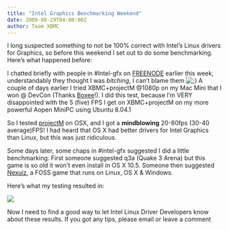 ```yaml
---
title: "Intel Graphics Benchmarking Weekend"
date: 2008-08-29T04:00:00Z
author: Team XBMC
---
```


I long suspected something to not be 100% correct with Intel’s Linux drivers for Graphics, so before this weekend I set out to do some benchmarking. Here’s what happened before:

I chatted briefly with people in #Intel-gfx on [FREENODE](http://freenode.net/) earlier this week, understandably they thought I was _bitching_, I can’t blame them ![;)](/sites/default/files/uploads/icon_wink.gif) A couple of days earlier I tried XBMC+projectM @1080p on my Mac Mini that I won @ DevCon (Thanks [Boxee](http://blog.boxee.tv)!). I did this test, because I’m VERY disappointed with the 5 (five) FPS I get on XBMC+projectM on my more powerful Aopen MiniPC using Ubuntu 8.04.1

So I tested [projectM](http://projectm.sourceforge.net/) on OSX, and I got a **mindblowing** 20-60fps (30-40 average)FPS! I had heard that OS X had better drivers for Intel Graphics than Linux, but this was just ridiculous.

Some days later, some chaps in #intel-gfx suggested I did a little benchmarking. First someone suggested q3a (Quake 3 Arena) but this game is so old it won’t even install in OS X 10.5. Someone then suggested [Nexuiz](http://www.alientrap.com/games/nexuiz/), a FOSS game that runs on Linux, OS X & Windows.

Here’s what my testing resulted in:

[![](/sites/default/files/uploads/timedemo3_1.webp)](/sites/default/files/uploads/timedemo3_1.webp)

Now I need to find a good way to let Intel Linux Driver Developers know about these results. If you got any tips, please email or leave a comment

